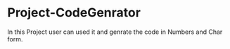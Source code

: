 # Project-CodeGenrator
 In this Project user can used it and genrate the code in Numbers and Char form.
